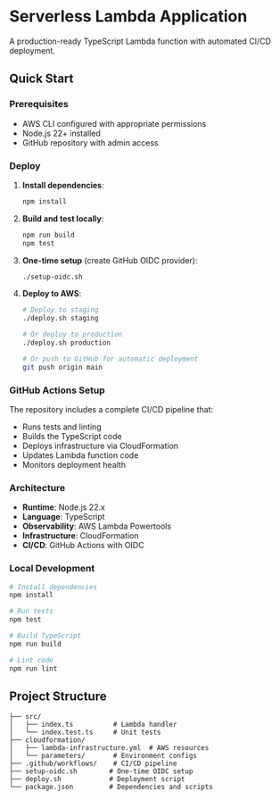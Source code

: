# Serverless Lambda Application

A production-ready TypeScript Lambda function with automated CI/CD deployment.

## Quick Start

### Prerequisites
- AWS CLI configured with appropriate permissions
- Node.js 22+ installed
- GitHub repository with admin access

### Deploy

1. **Install dependencies**:
   ```bash
   npm install
   ```

2. **Build and test locally**:
   ```bash
   npm run build
   npm test
   ```

3. **One-time setup** (create GitHub OIDC provider):
   ```bash
   ./setup-oidc.sh
   ```

4. **Deploy to AWS**:
   ```bash
   # Deploy to staging
   ./deploy.sh staging
   
   # Or deploy to production
   ./deploy.sh production
   
   # Or push to GitHub for automatic deployment
   git push origin main
   ```

### GitHub Actions Setup

The repository includes a complete CI/CD pipeline that:
- Runs tests and linting
- Builds the TypeScript code
- Deploys infrastructure via CloudFormation
- Updates Lambda function code
- Monitors deployment health

### Architecture

- **Runtime**: Node.js 22.x
- **Language**: TypeScript
- **Observability**: AWS Lambda Powertools
- **Infrastructure**: CloudFormation
- **CI/CD**: GitHub Actions with OIDC

### Local Development

```bash
# Install dependencies
npm install

# Run tests
npm test

# Build TypeScript
npm run build

# Lint code
npm run lint
```

## Project Structure

```
├── src/
│   ├── index.ts          # Lambda handler
│   └── index.test.ts     # Unit tests
├── cloudformation/
│   ├── lambda-infrastructure.yml  # AWS resources
│   └── parameters/       # Environment configs
├── .github/workflows/    # CI/CD pipeline
├── setup-oidc.sh        # One-time OIDC setup
├── deploy.sh            # Deployment script
└── package.json         # Dependencies and scripts
```
